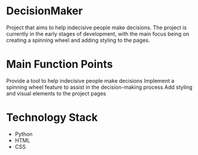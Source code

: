 # DecisionMaker

Project that aims to help indecisive people make decisions. The project is currently in the early stages of development, with the main focus being on creating a spinning wheel and adding styling to the pages.

# Main Function Points
Provide a tool to help indecisive people make decisions
Implement a spinning wheel feature to assist in the decision-making process
Add styling and visual elements to the project pages

# Technology Stack
* Python
* HTML
* CSS
